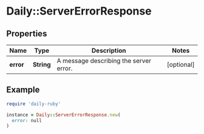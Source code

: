 # Daily::ServerErrorResponse

## Properties

| Name | Type | Description | Notes |
| ---- | ---- | ----------- | ----- |
| **error** | **String** | A message describing the server error. | [optional] |

## Example

```ruby
require 'daily-ruby'

instance = Daily::ServerErrorResponse.new(
  error: null
)
```

